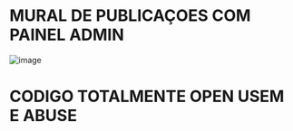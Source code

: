 # MURAL DE PUBLICAÇOES COM PAINEL ADMIN

![image](https://github.com/user-attachments/assets/00fe211a-a704-445c-a714-1bfab9f791d6)


# CODIGO TOTALMENTE OPEN USEM E ABUSE



